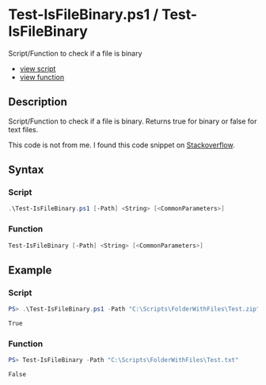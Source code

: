 # Test-IsFileBinary.ps1 / Test-IsFileBinary 

Script/Function to check if a file is binary 

* [view script](https://github.com/BornToBeRoot/PowerShell/blob/master/Scripts/Test-IsFileBinary.ps1)
* [view function](https://github.com/BornToBeRoot/PowerShell/blob/master/Module/LazyAdmin/Test-IsFileBinary.ps1)

## Description

Script/Function to check if a file is binary. Returns true for binary or false for text files.

This code is not from me. I found this code snippet on [Stackoverflow](https://stackoverflow.com/questions/1077634/powershell-search-script-that-ignores-binary-files).

## Syntax

### Script

```powershell
.\Test-IsFileBinary.ps1 [-Path] <String> [<CommonParameters>]
```

### Function

```powershell
Test-IsFileBinary [-Path] <String> [<CommonParameters>]
``` 

## Example

### Script

```powershell
PS> .\Test-IsFileBinary.ps1 -Path "C:\Scripts\FolderWithFiles\Test.zip"

True
```

### Function

```powershell
PS> Test-IsFileBinary -Path "C:\Scripts\FolderWithFiles\Test.txt"

False
```
